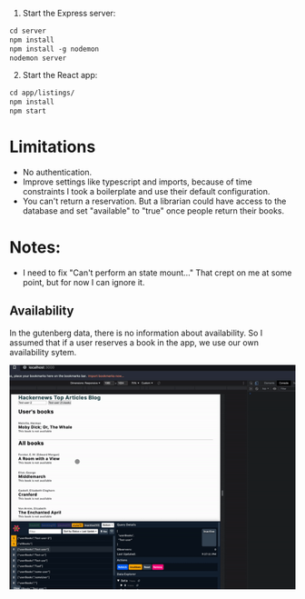 
1. Start the Express server:
```
cd server
npm install
npm install -g nodemon
nodemon server
```

2. Start the React app:
```
cd app/listings/
npm install
npm start
```

# Limitations
* No authentication.
* Improve settings like typescript and imports, because of time constraints I took a boilerplate and use their default configuration.
* You can't return a reservation. But a librarian could have access to the database and set "available" to "true" once people return their books.


# Notes:
* I need to fix "Can't perform an state mount..." That crept on me at some point, but for now I can ignore it.
## Availability
In the gutenberg data, there is no information about availability. So I assumed that if a user reserves a book in the app, we use our own availability sytem.


![demonstration](https://github.com/g-vega-cl/Express-Local-library-api-Real-dev-labs/blob/main/demonstration.gif)
